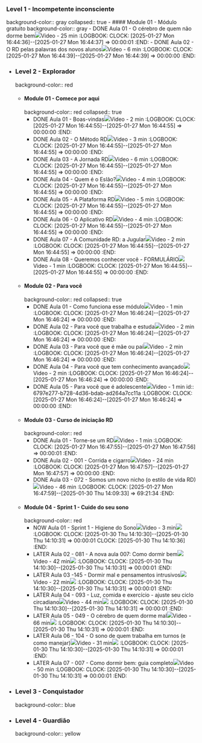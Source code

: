 ### Level 1 - Incompetente inconsciente
background-color:: gray
collapsed:: true
	- #### Module 01 - Módulo gratuito
	  background-color:: gray
		- DONE Aula 01 - O cérebro de quem não dorme bem![](https://ambiente.reservatoriodedopamina.com.br/assets/images/ic-check.svg)Video - 25 min
		  :LOGBOOK:
		  CLOCK: [2025-01-27 Mon 16:44:36]--[2025-01-27 Mon 16:44:37] =>  00:00:01
		  :END:
		- DONE Aula 02 - O RD pelas palavras dos novos alunos![](https://ambiente.reservatoriodedopamina.com.br/assets/images/ic-check.svg)Video - 6 min
		  :LOGBOOK:
		  CLOCK: [2025-01-27 Mon 16:44:39]--[2025-01-27 Mon 16:44:39] =>  00:00:00
		  :END:
- ### Level 2 - Explorador
  background-color:: red
	- #### Module 01 - Comece por aqui
	  background-color:: red
	  collapsed:: true
		- DONE Aula 01 - Boas-vindas![](https://ambiente.reservatoriodedopamina.com.br/assets/images/ic-check.svg)Video - 2 min
		  :LOGBOOK:
		  CLOCK: [2025-01-27 Mon 16:44:55]--[2025-01-27 Mon 16:44:55] =>  00:00:00
		  :END:
		- DONE Aula 02 - O Método RD![](https://ambiente.reservatoriodedopamina.com.br/assets/images/ic-check.svg)Video - 3 min
		  :LOGBOOK:
		  CLOCK: [2025-01-27 Mon 16:44:55]--[2025-01-27 Mon 16:44:55] =>  00:00:00
		  :END:
		- DONE Aula 03 - A Jornada RD![](https://ambiente.reservatoriodedopamina.com.br/assets/images/ic-check.svg)Video - 6 min
		  :LOGBOOK:
		  CLOCK: [2025-01-27 Mon 16:44:55]--[2025-01-27 Mon 16:44:55] =>  00:00:00
		  :END:
		- DONE Aula 04 - Quem é o Eslão?![](https://ambiente.reservatoriodedopamina.com.br/assets/images/ic-check.svg)Video - 4 min
		  :LOGBOOK:
		  CLOCK: [2025-01-27 Mon 16:44:55]--[2025-01-27 Mon 16:44:55] =>  00:00:00
		  :END:
		- DONE Aula 05 - A Plataforma RD![](https://ambiente.reservatoriodedopamina.com.br/assets/images/ic-check.svg)Video - 5 min
		  :LOGBOOK:
		  CLOCK: [2025-01-27 Mon 16:44:55]--[2025-01-27 Mon 16:44:55] =>  00:00:00
		  :END:
		- DONE Aula 06 - O Aplicativo RD![](https://ambiente.reservatoriodedopamina.com.br/assets/images/ic-check.svg)Video - 4 min
		  :LOGBOOK:
		  CLOCK: [2025-01-27 Mon 16:44:55]--[2025-01-27 Mon 16:44:55] =>  00:00:00
		  :END:
		- DONE Aula 07 - A Comunidade RD: a Jugular![](https://ambiente.reservatoriodedopamina.com.br/assets/images/ic-check.svg)Video - 2 min
		  :LOGBOOK:
		  CLOCK: [2025-01-27 Mon 16:44:55]--[2025-01-27 Mon 16:44:55] =>  00:00:00
		  :END:
		- DONE Aula 08 - Queremos conhecer você - FORMULÁRIO![](https://ambiente.reservatoriodedopamina.com.br/assets/images/ic-check.svg)Video - 1 min
		  :LOGBOOK:
		  CLOCK: [2025-01-27 Mon 16:44:55]--[2025-01-27 Mon 16:44:55] =>  00:00:00
		  :END:
	- #### Module 02 - Para você
	  background-color:: red
	  collapsed:: true
		- DONE Aula 01 - Como funciona esse módulo![](https://ambiente.reservatoriodedopamina.com.br/assets/images/ic-check.svg)Video - 1 min
		  :LOGBOOK:
		  CLOCK: [2025-01-27 Mon 16:46:24]--[2025-01-27 Mon 16:46:24] =>  00:00:00
		  :END:
		- DONE Aula 02 - Para você que trabalha e estuda![](https://ambiente.reservatoriodedopamina.com.br/assets/images/ic-check.svg)Video - 2 min
		  :LOGBOOK:
		  CLOCK: [2025-01-27 Mon 16:46:24]--[2025-01-27 Mon 16:46:24] =>  00:00:00
		  :END:
		- DONE Aula 03 - Para você que é mãe ou pai![](https://ambiente.reservatoriodedopamina.com.br/assets/images/ic-check.svg)Video - 2 min
		  :LOGBOOK:
		  CLOCK: [2025-01-27 Mon 16:46:24]--[2025-01-27 Mon 16:46:24] =>  00:00:00
		  :END:
		- DONE Aula 04 - Para você que tem conhecimento avançado![](https://ambiente.reservatoriodedopamina.com.br/assets/images/ic-check.svg)Video - 2 min
		  :LOGBOOK:
		  CLOCK: [2025-01-27 Mon 16:46:24]--[2025-01-27 Mon 16:46:24] =>  00:00:00
		  :END:
		- DONE Aula 05 - Para você que é adolescente![](https://ambiente.reservatoriodedopamina.com.br/assets/images/ic-check.svg)Video - 1 min
		  id:: 6797e277-b728-4d36-bdab-ad264a7cc11a
		  :LOGBOOK:
		  CLOCK: [2025-01-27 Mon 16:46:24]--[2025-01-27 Mon 16:46:24] =>  00:00:00
		  :END:
	- #### Module 03 - Curso de iniciação RD
	  background-color:: red
		- DONE Aula 01 - Torne-se um RD![](https://ambiente.reservatoriodedopamina.com.br/assets/images/ic-check.svg)Video - 1 min
		  :LOGBOOK:
		  CLOCK: [2025-01-27 Mon 16:47:55]--[2025-01-27 Mon 16:47:56] =>  00:00:01
		  :END:
		- DONE Aula 02 - 001 - Corrida e cigarro![](https://ambiente.reservatoriodedopamina.com.br/assets/images/ic-check.svg)Video - 24 min
		  :LOGBOOK:
		  CLOCK: [2025-01-27 Mon 16:47:57]--[2025-01-27 Mon 16:47:57] =>  00:00:00
		  :END:
		- DONE Aula 03 - 072 - Somos um novo nicho (o estilo de vida RD)![](https://ambiente.reservatoriodedopamina.com.br/assets/images/ic-play-list.svg)Video - 46 min
		  :LOGBOOK:
		  CLOCK: [2025-01-27 Mon 16:47:59]--[2025-01-30 Thu 14:09:33] =>  69:21:34
		  :END:
	- #### Module 04 - Sprint 1 - Cuide do seu sono
	  background-color:: red
		- NOW Aula 01 - Sprint 1 - Higiene do Sono![](https://ambiente.reservatoriodedopamina.com.br/assets/images/ic-play-list.svg)Video - 3 min![](https://ambiente.reservatoriodedopamina.com.br/assets/images/ic-lock-lesson.svg)
		  :LOGBOOK:
		  CLOCK: [2025-01-30 Thu 14:10:30]--[2025-01-30 Thu 14:10:31] =>  00:00:01
		  CLOCK: [2025-01-30 Thu 14:10:36]
		  :END:
		- LATER Aula 02 - 081 - A nova aula 007: Como dormir bem![](https://ambiente.reservatoriodedopamina.com.br/assets/images/ic-play-list.svg)Video - 42 min![](https://ambiente.reservatoriodedopamina.com.br/assets/images/ic-lock-lesson.svg)
		  :LOGBOOK:
		  CLOCK: [2025-01-30 Thu 14:10:30]--[2025-01-30 Thu 14:10:31] =>  00:00:01
		  :END:
		- LATER Aula 03 -145 - Dormir mal e pensamentos intrusivos![](https://ambiente.reservatoriodedopamina.com.br/assets/images/ic-play-list.svg)Video - 22 min![](https://ambiente.reservatoriodedopamina.com.br/assets/images/ic-lock-lesson.svg)
		  :LOGBOOK:
		  CLOCK: [2025-01-30 Thu 14:10:30]--[2025-01-30 Thu 14:10:31] =>  00:00:01
		  :END:
		- LATER Aula 04 - 093 - Luz, comida e exercício - ajuste seu ciclo circadiano![](https://ambiente.reservatoriodedopamina.com.br/assets/images/ic-play-list.svg)Video - 44 min![](https://ambiente.reservatoriodedopamina.com.br/assets/images/ic-lock-lesson.svg)
		  :LOGBOOK:
		  CLOCK: [2025-01-30 Thu 14:10:30]--[2025-01-30 Thu 14:10:31] =>  00:00:01
		  :END:
		- LATER Aula 05 - 049 - O cérebro de quem dorme mal![](https://ambiente.reservatoriodedopamina.com.br/assets/images/ic-play-list.svg)Video - 66 min![](https://ambiente.reservatoriodedopamina.com.br/assets/images/ic-lock-lesson.svg)
		  :LOGBOOK:
		  CLOCK: [2025-01-30 Thu 14:10:30]--[2025-01-30 Thu 14:10:31] =>  00:00:01
		  :END:
		- LATER Aula 06 - 104 - O sono de quem trabalha em turnos (e como manejar)![](https://ambiente.reservatoriodedopamina.com.br/assets/images/ic-play-list.svg)Video - 31 min![](https://ambiente.reservatoriodedopamina.com.br/assets/images/ic-lock-lesson.svg)
		  :LOGBOOK:
		  CLOCK: [2025-01-30 Thu 14:10:30]--[2025-01-30 Thu 14:10:31] =>  00:00:01
		  :END:
		- LATER Aula 07 - 007 - Como dormir bem: guia completo![](https://ambiente.reservatoriodedopamina.com.br/assets/images/ic-check.svg)Video - 50 min
		  :LOGBOOK:
		  CLOCK: [2025-01-30 Thu 14:10:30]--[2025-01-30 Thu 14:10:31] =>  00:00:01
		  :END:
- ### Level 3 - Conquistador
  background-color:: blue
- ### Level 4 - Guardião
  background-color:: yellow